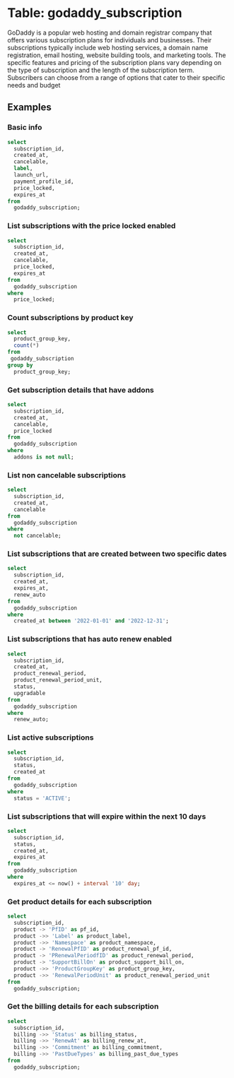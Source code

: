 # Table: godaddy_subscription

GoDaddy is a popular web hosting and domain registrar company that offers various subscription plans for individuals and businesses. Their subscriptions typically include web hosting services, a domain name registration, email hosting, website building tools, and marketing tools. The specific features and pricing of the subscription plans vary depending on the type of subscription and the length of the subscription term. Subscribers can choose from a range of options that cater to their specific needs and budget

## Examples

### Basic info

```sql
select
  subscription_id,
  created_at,
  cancelable,
  label,
  launch_url,
  payment_profile_id,
  price_locked,
  expires_at
from
  godaddy_subscription;
```

### List subscriptions with the price locked enabled

```sql
select
  subscription_id,
  created_at,
  cancelable,
  price_locked,
  expires_at
from
  godaddy_subscription
where
  price_locked;
```

### Count subscriptions by product key

```sql
select
  product_group_key,
  count(*)
from
 godaddy_subscription
group by
  product_group_key;
```

### Get subscription details that have addons

```sql
select
  subscription_id,
  created_at,
  cancelable,
  price_locked
from
  godaddy_subscription
where
  addons is not null;
```

### List non cancelable subscriptions

```sql
select
  subscription_id,
  created_at,
  cancelable
from
  godaddy_subscription
where
  not cancelable;
```

### List subscriptions that are created between two specific dates

```sql
select
  subscription_id,
  created_at,
  expires_at,
  renew_auto
from
  godaddy_subscription
where
  created_at between '2022-01-01' and '2022-12-31';
```

### List subscriptions that has auto renew enabled

```sql
select
  subscription_id,
  created_at,
  product_renewal_period,
  product_renewal_period_unit,
  status,
  upgradable
from
  godaddy_subscription
where
  renew_auto;
```

### List active subscriptions

```sql
select
  subscription_id,
  status,
  created_at
from
  godaddy_subscription
where
  status = 'ACTIVE';
```

### List subscriptions that will expire within the next 10 days

```sql
select
  subscription_id,
  status,
  created_at,
  expires_at
from
  godaddy_subscription
where
  expires_at <= now() + interval '10' day;
```

### Get product details for each subscription

```sql
select
  subscription_id,
  product -> 'PfID' as pf_id,
  product ->> 'Label' as product_label,
  product ->> 'Namespace' as product_namespace,
  product -> 'RenewalPfID' as product_renewal_pf_id,
  product -> 'PRenewalPeriodfID' as product_renewal_period,
  product -> 'SupportBillOn' as product_support_bill_on,
  product ->> 'ProductGroupKey' as product_group_key,
  product ->> 'RenewalPeriodUnit' as product_renewal_period_unit
from
  godaddy_subscription;
```

### Get the billing details for each subscription

```sql
select
  subscription_id,
  billing ->> 'Status' as billing_status,
  billing ->> 'RenewAt' as billing_renew_at,
  billing ->> 'Commitment' as billing_commitment,
  billing ->> 'PastDueTypes' as billing_past_due_types
from
  godaddy_subscription;
```

